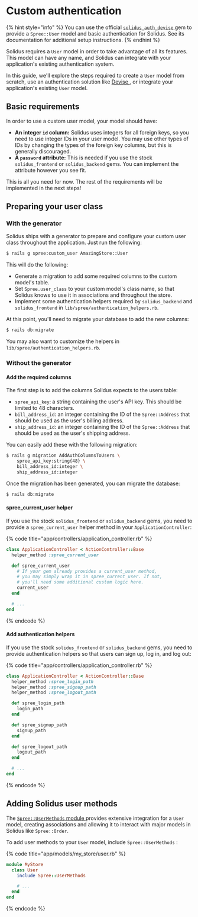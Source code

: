 # Custom authentication

{% hint style="info" %}
You can use the official [`solidus_auth_devise` ](https://github.com/solidusio/solidus_auth_devise)gem to provide a `Spree::User` model and basic authentication for Solidus. See its documentation for additional setup instructions.
{% endhint %}

Solidus requires a `User` model in order to take advantage of all its features. This model can have any name, and Solidus can integrate with your application's existing authentication system.

In this guide, we'll explore the steps required to create a `User` model from scratch, use an authentication solution like [Devise ](https://github.com/plataformatec/devise), or integrate your application's existing `User` model.

## Basic requirements

In order to use a custom user model, your model should have:

* **An integer `id` column:** Solidus uses integers for all foreign keys, so you need to use integer IDs in your user model. You may use other types of IDs by changing the types of the foreign key columns, but this is generally discouraged.
* **A `password` attribute:** This is needed if you use the stock `solidus_frontend` or `solidus_backend` gems. You can implement the attribute however you see fit.

This is all you need for now. The rest of the requirements will be implemented in the next steps!

## Preparing your user class

### With the generator

Solidus ships with a generator to prepare and configure your custom user class throughout the application. Just run the following:

```bash
$ rails g spree:custom_user AmazingStore::User
```

This will do the following:

* Generate a migration to add some required columns to the custom model's table.
* Set `Spree.user_class` to your custom model's class name, so that Solidus knows to use it in associations and throughout the store.
* Implement some authentication helpers required by `solidus_backend` and `solidus_frontend` in `lib/spree/authentication_helpers.rb`.

At this point, you'll need to migrate your database to add the new columns:

```bash
$ rails db:migrate
```

You may also want to customize the helpers in `lib/spree/authentication_helpers.rb`.

### Without the generator

#### Add the required columns <a id="minimum-requirements"></a>

The first step is to add the columns Solidus expects to the users table:

* `spree_api_key`: a string containing the user's API key. This should be limited to 48 characters.
* `bill_address_id`: an integer containing the ID of the `Spree::Address` that should be used as the user's billing address.
* `ship_address_id`: an integer containing the ID of the `Spree::Address` that should be used as the user's shipping address.

You can easily add these with the following migration:

```bash
$ rails g migration AddAuthColumnsToUsers \
    spree_api_key:string{48} \
    bill_address_id:integer \
    ship_address_id:integer
```

Once the migration has been generated, you can migrate the database:

```bash
$ rails db:migrate
```

#### spree\_current\_user helper <a id="spree-em-current-em-user"></a>

If you use the stock `solidus_frontend` or `solidus_backend` gems, you need to provide a `spree_current_user` helper method in your `ApplicationController`:

{% code title="app/controllers/application\_controller.rb" %}
```ruby
class ApplicationController < ActionController::Base
  helper_method :spree_current_user

  def spree_current_user
    # If your gem already provides a current_user method,
    # you may simply wrap it in spree_current_user. If not,
    # you'll need some additional custom logic here.
    current_user
  end

  # ...
end
```
{% endcode %}

#### Add authentication helpers <a id="add-authentication-helpers"></a>

If you use the stock `solidus_frontend` or `solidus_backend` gems, you need to provide authentication helpers so that users can sign up, log in, and log out:

{% code title="app/controllers/application\_controller.rb" %}
```ruby
class ApplicationController < ActionController::Base
  helper_method :spree_login_path
  helper_method :spree_signup_path
  helper_method :spree_logout_path

  def spree_login_path
    login_path
  end

  def spree_signup_path
    signup_path
  end

  def spree_logout_path
    logout_path
  end

  # ...
end
```
{% endcode %}

## Adding Solidus user methods

The [`Spree::UserMethods` module ](https://github.com/solidusio/solidus/blob/v3.0/core/app/models/concerns/spree/user_methods.rb)provides extensive integration for a `User` model, creating associations and allowing it to interact with major models in Solidus like `Spree::Order`.

To add user methods to your `User` model, include `Spree::UserMethods` :

{% code title="app/models/my\_store/user.rb" %}
```ruby
module MyStore
  class User
    include Spree::UserMethods

    # ...
  end
end
```
{% endcode %}

